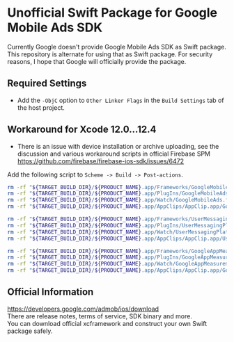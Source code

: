 # Unofficial Swift Package for Google Mobile Ads SDK

Currently Google doesn't provide Google Mobile Ads SDK as Swift package.
This repository is alternate for using that as Swift package.
For security reasons, I hope that Google will officially provide the package.

## Required Settings

- Add the `-ObjC` option to `Other Linker Flags` in the `Build Settings` tab of the host project.


## Workaround for Xcode 12.0...12.4

- There is an issue with device installation or archive uploading, see the discussion and various workaround scripts in official Firebase SPM  
https://github.com/firebase/firebase-ios-sdk/issues/6472

Add the following script to `Scheme -> Build -> Post-actions`.
```sh
rm -rf "${TARGET_BUILD_DIR}/${PRODUCT_NAME}.app/Frameworks/GoogleMobileAds.framework"
rm -rf "${TARGET_BUILD_DIR}/${PRODUCT_NAME}.app/PlugIns/GoogleMobileAds.framework"
rm -rf "${TARGET_BUILD_DIR}/${PRODUCT_NAME}.app/Watch/GoogleMobileAds.framework"
rm -rf "${TARGET_BUILD_DIR}/${PRODUCT_NAME}.app/AppClips/AppClip.app/GoogleMobileAds.framework"

rm -rf "${TARGET_BUILD_DIR}/${PRODUCT_NAME}.app/Frameworks/UserMessagingPlatform.framework"
rm -rf "${TARGET_BUILD_DIR}/${PRODUCT_NAME}.app/PlugIns/UserMessagingPlatform.framework"
rm -rf "${TARGET_BUILD_DIR}/${PRODUCT_NAME}.app/Watch/UserMessagingPlatform.framework"
rm -rf "${TARGET_BUILD_DIR}/${PRODUCT_NAME}.app/AppClips/AppClip.app/UserMessagingPlatform.framework"

rm -rf "${TARGET_BUILD_DIR}/${PRODUCT_NAME}.app/Frameworks/GoogleAppMeasurement.framework"
rm -rf "${TARGET_BUILD_DIR}/${PRODUCT_NAME}.app/PlugIns/GoogleAppMeasurement.framework"
rm -rf "${TARGET_BUILD_DIR}/${PRODUCT_NAME}.app/Watch/GoogleAppMeasurement.framework"
rm -rf "${TARGET_BUILD_DIR}/${PRODUCT_NAME}.app/AppClips/AppClip.app/GoogleAppMeasurement.framework"
```

## Official Information
https://developers.google.com/admob/ios/download  
There are release notes, terms of service, SDK binary and more.  
You can download official xcframework and construct your own Swift package safely.  
